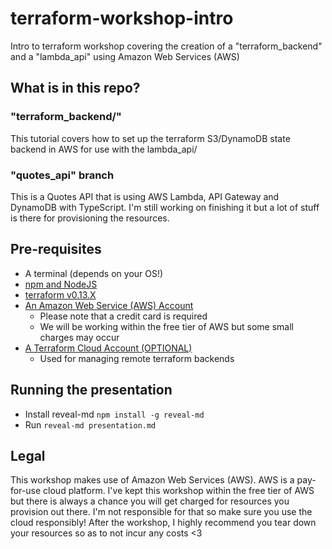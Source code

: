 # terraform-workshop-intro
Intro to terraform workshop covering the creation of a "terraform_backend" and a "lambda_api" using Amazon Web Services (AWS)

## What is in this repo?
### "terraform_backend/"
This tutorial covers how to set up the terraform S3/DynamoDB state backend in AWS for use with the lambda_api/

### "quotes_api" branch
This is a Quotes API that is using AWS Lambda, API Gateway and DynamoDB with TypeScript. I'm still working on finishing it but a lot of stuff is there for provisioning the resources.

## Pre-requisites
- A terminal (depends on your OS!)
- [npm and NodeJS](https://www.npmjs.com/get-npm)
- [terraform v0.13.X](https://www.terraform.io/downloads.html)
- [An Amazon Web Service (AWS) Account](https://aws.amazon.com/)
    - Please note that a credit card is required
    - We will be working within the free tier of AWS but some small charges may occur
- [A Terraform Cloud Account (OPTIONAL)](https://app.terraform.io/)
    - Used for managing remote terraform backends

## Running the presentation
- Install reveal-md `npm install -g reveal-md`
- Run `reveal-md presentation.md`

## Legal
This workshop makes use of Amazon Web Services (AWS). AWS is a pay-for-use cloud platform. I've kept this workshop within the free tier of AWS but there is always a chance you will get charged for resources you provision out there. I'm not responsible for that so make sure you use the cloud responsibly! After the workshop, I highly recommend you tear down your resources so as to not incur any costs <3